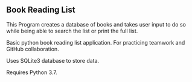 ## Book Reading List

This Program creates a database of books and takes user input to do so while being able to search the list
or print the full list.

Basic python book reading list application. For practicing teamwork and GitHub collaboration. 

Uses SQLite3 database to store data. 

Requires Python 3.7.